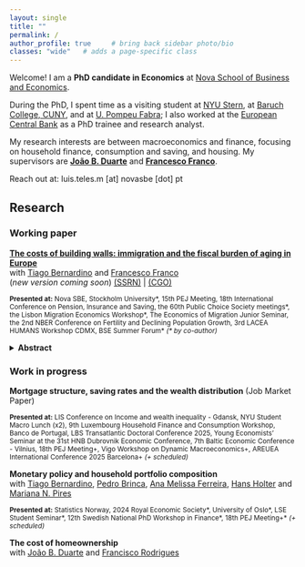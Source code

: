 ```yaml
---
layout: single
title: ""
permalink: /
author_profile: true     # bring back sidebar photo/bio
classes: "wide"   # adds a page-specific class
---
```



Welcome! I am a **PhD candidate in Economics** at [Nova School of Business and Economics](http://novasbe.pt). 

During the PhD, I spent time as a visiting student at [NYU Stern](https://www.stern.nyu.edu/experience-stern/about/departments-centers-initiatives/academic-departments/finance), at [Baruch College, CUNY](https://zicklin.baruch.cuny.edu/), and at [U. Pompeu Fabra](https://www.upf.edu/web/econ/); I also worked at the [European Central Bank](https://www.ecb.europa.eu/home/html/index.en.html) as a PhD trainee and research analyst.

My research interests are between macroeconomics and finance, focusing on household finance, consumption and saving, and housing. My supervisors are [**João B. Duarte**](https://jbduarte.com) and [**Francesco Franco**](https://www.novasbe.unl.pt/en/faculty-research/faculty/faculty-detail/id/55/francesco-franco).

Reach out at: luis.teles.m [at] novasbe [dot] pt

<a id="research"></a>
## Research

### Working paper

**[The costs of building walls: immigration and the fiscal burden of aging in Europe](https://papers.ssrn.com/sol3/papers.cfm?abstract_id=4932922)** <br> with [Tiago Bernardino](https://www.su.se/english/profiles/tibe6711-1.511719) and [Francesco Franco](https://www.novasbe.unl.pt/en/faculty-research/faculty/faculty-detail/id/55/francesco-franco)<br> (_new version coming soon_) [(SSRN)](https://papers.ssrn.com/sol3/papers.cfm?abstract_id=4932922) | 
[(CGO)](https://www.thecgo.org/wp-content/uploads/2024/02/CGO-2024-Immigration-WorkingPaper-Feb-CostsofBuildingWalls.pdf)

 <small><strong>Presented at:</strong> Nova SBE, Stockholm University*, 15th PEJ Meeting, 18th International Conference on Pension, Insurance and Saving, the 60th Public Choice Society meetings*, the Lisbon Migration Economics Workshop*, The Economics of Migration Junior Seminar, the 2nd NBER Conference on Fertility and Declining Population Growth, 3rd LACEA HUMANS Workshop CDMX, BSE Summer Forum* <i>(* by co-author)</i></small>

<details>

<summary><strong>Abstract</strong></summary>
 Population aging strains public finances by raising old-age dependency ratios. We show that immigration alleviates this fiscal burden when it is mostly composed of working-age individuals, even if they are low- skilled. Revisiting the standard population projection model, we demonstrate that increasing immigration flows decreases future dependency ratios, relieving public finances. We also unveil the decreasing returns of this effect, which make restricting immigration more costly. Combining this framework with rich micro data on taxes and benefits, we find that interrupting immigration flows would increase the fiscal burden of aging in the Euro area by 20%, with substantial variation across countries. Increasing fertility is not an alternative, as the benefits of a larger labor force only emerge after 40 years and do not offset higher ed- ucation spending. Our findings indicate that restricting immigration in Europe can substantially increase the tax burden on native workers.<br><br>
 
</details>

### Work in progress

**Mortgage structure, saving rates and the wealth distribution** (Job Market Paper)

 <small><strong>Presented at:</strong> LIS Conference on Income and wealth inequality - Gdansk, NYU Student Macro Lunch (x2), 9th Luxembourg Household Finance and Consumption Workshop, Banco de Portugal, LBS Transatlantic Doctoral Conference 2025, Young Economists’ Seminar at the 31st HNB Dubrovnik Economic Conference, 7th Baltic Economic Conference - Vilnius, 18th PEJ Meeting+, Vigo Workshop on Dynamic Macroeconomics+, AREUEA International Conference 2025 Barcelona+ <i>(+ scheduled)</i></small>

**Monetary policy and household portfolio composition** <br> with [Tiago Bernardino](https://www.tiagobernardino.com), [Pedro Brinca](https://pedrobrinca.pt), [Ana Melissa Ferreira](https://www2.novasbe.unl.pt/en/programs/phds/phd-in-economics-finance/phd-students/current-phd-students/id/209/melissa-ferreira), [Hans Holter](https://sites.google.com/site/hansaholter/) and [Mariana N. Pires](http://www.mariananetopires.com)

 <small><strong>Presented at:</strong> Statistics Norway, 2024 Royal Economic Society*, University of Oslo*, LSE Student Seminar*, 12th Swedish National PhD Workshop in Finance*, 18th PEJ Meeting+* <i>(+ scheduled)</i></small>


**The cost of homeownership** <br> with [João B. Duarte](https://jbduarte.com) and [Francisco Rodrigues](https://www.novasbe.unl.pt/en/programs/phds/phd-in-economics-finance/phd-students/current-phd-students/id/1179/francisco-franca-rodrigues)


